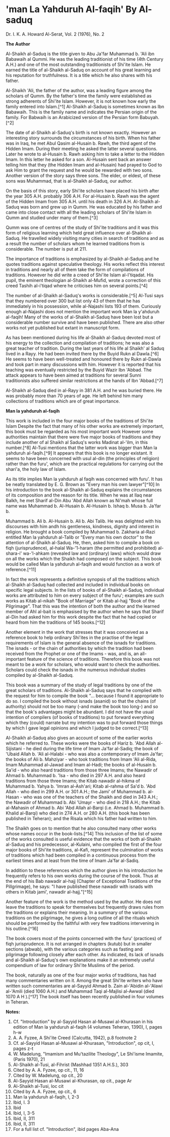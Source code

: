 'man La Yahduruh Al-faqih' By Al-saduq
======================================

Dr. I. K. A. Howard Al-Serat, Vol. 2 (1976), No. 2

**The Author**

Al-Shaikh al-Saduq is the title given to Abu Ja'far Muhammad b. 'Ali
ibn Babawaih al Qummi. He was the leading traditionist of his time (4th
Century A.H.) and one of the most outstanding traditionists of Shi'ite
Islam. He earned the title of al-Shaikh al-Saduq on account of his great
learning and his reputation for truthfulness. It is a title which he
also shares with his father.

Al-Shaikh 'Ali, the father of the author, was a leading figure among
the scholars of Qumm. By the father's time the family were established
as strong adherents of Shi'ite Islam. However, it is not known how early
the family entered into Islam.[^1] Al-Shaikh al-Saduq is sometimes known
as Ibn Babawaih. This is the family name and indicates the Persian
origin of the family. For Babwaih is an Arabicized version of the
Persian form Babuyah.[^2]

The date of al-Shaikh al-Saduq's birth is not known exactly. However an
interesting story surrounds the circumstances of his birth. When his
father was in Iraq, he met Abul Qasim al-Husain b. Rawh, the third agent
of the Hidden Imam. During their meeting he asked the latter several
questions. Later he wrote to al-Husain b. Rawh asking him to take a
letter to the Hidden Imam. In this letter he asked for a son. Al-Husain
sent back an answer telling him that they (the Hidden Imam and
al-Husain) had prayed to God to ask Him to grant the request and he
would be rewarded with two sons. Another version of the story says three
sons. The elder, or eldest, of these sons was Muhammad, that is
al-Shaikh al-Saduq, our author.

On the basis of this story, early Shi'ite scholars have placed his
birth after the year 305 A.H. probably 306 A.H. For al-Husain b. Rawh
was the agent of the Hidden Imam from 305 A.H. until his death in 326
A.H. Al-Shaikh al-Saduq was born and grew up in Qumm. He was educated by
his father and came into close contact with all the leading scholars of
Shi'ite Islam in Qumm and studied under many of them.[^3]

Qumm was one of centres of the study of Shi'ite traditions and it was
this form of religious learning which held great influence over
al-Shaikh al-Saduq. He travelled widely visiting many cities in search
of traditions and as a result the number of scholars whom he learned
traditions from is considerable. The number is put at 211.

The importance of traditions is emphasized by al-Shaikh al-Saduq and he
quotes traditions against speculative theology. His works reflect this
interest in traditions and nearly all of them take the form of
compilations of traditions. However he did write a creed of Shi'ite
Islam al-I'tiqadat. His pupil, the eminent theologian al-Shaikh
al-Mufid, wrote a correction of this creed Tashih al-i'tiqad where he
criticises him on several points.[^4]

The number of al-Shaikh al-Saduq's works is considerable.[^5] Al-Tusi
says that they numbered over 300 but list only 43 of them that he has
immediately in his possession, while al-Najashi lists 193 of them.
Curiously enough al-Najashi does not mention the important work Man la
y'ahduruh al-faqih! Many of the works of al-Shaikh al-Saduq have been
lost but a considerable number survive and have been published. There
are also other works not yet published but extant in manuscript form.

As has been mentioned during his life al-Shaikh al-Saduq devoted most
of his energy to the collection and compilation of traditions; he was
also a great teacher of tradition. During the last years of his life al
Shaikh' al Saduq lived in a Rayy. He had been invited there by the Buyid
Rukn al Dawla.[^6] He seems to have been well-treated and honoured there
by Rukn al-Dawla and took part in many discussions with him. However it
is reported that his teaching was eventually restricted by the Buyid
Wazir Ibn 'Abbad. The attack appears to have been aimed at traditions
for several Sunni traditionists also suffered similar restrictions at
the hands of Ibn 'Abbad.[^7]

Al-Shaikh al-Saduq died in al-Rayy in 381 A.H. and he was buried there.
He was probably more than 70 years of age. He left behind him many
collections of traditions which are of great importance.

**Man la yahduruh al-faqih**

This work is included in the four major books of the traditions of
Shi'ite Islam Despite the fact that many of his other works are
extremely important, this book must be regarded as his most important
work However some authorities maintain that there were five major books
of traditions and they include another of al Shaikh al Saduq's works
Madinat al-'ilm, in this number.[^8] Al-Tusi mentions that the latter
work was bigger than Man la yahduruh al-faqih.[^9] It appears that this
book is no longer existant. It seems to have been concerned with usul
al-din (the principles of religion) rather than the furu', which are the
practical regulations for carrying out the shari'a, the holy law of
Islam.

As its title implies Man la yahduruh al faqih was concerned with furu'.
It has be neatly translated by E. G. Brown as "Every man his own
lawyer"[^10] In his introduction to the book al-Shaikh al-Saduq explains
the circumstances of its composition and the reason for its title. When
he was at Ilaq near Balkh, he met Sharif al-Din Abu 'Abd Allah known as
Ni'mah whose full name was Muhammad b. Al-Husain b. Al-Husain b. Ishaq
b. Musa b. Ja'far b.

Muhammad b. Ali b. Al-Husain b. Ali b. Abi Talib. He was delighted with
his discourses with him andh his gentleness, kindness, dignity and
interest in religion. He brought a book compiled by Muhammad b. Zakharia
al-Razi entitled Man la yahduruh al-Talib or "Every man his own doctor"
to the attention of al-Shaikh al-Saduq. He, then, asked him to compile a
book on fiqh (jurisprudence), al-halal Wa-'1-haram (the permitted and
prohibited) al-shara-i' wa-'l-ahkam (revealed law and (ordinary) laws)
which would draw on all the works which the Shaikh had composed on the
subject. This book would be called Man la yahduruh al-faqih and would
function as a work of reference.[^11]

In fact the work represents a definitive synopsis of all the traditions
which al-Shaikh al-Saduq had collected and included in individual books
on specific legal subjects. In the lists of books of al-Shaikh al-Saduq,
individual works are attributed to him on every subject of the furu';
examples are such works as Kitab al-nikah "Book of Marriage" or Kitab
al-hajj "Book of the Pilgrimage". That this was the intention of both
the author and the learned member of Ahl al-bait is emphasised by the
author when he says that Sharif al-Din had asked him for this work
despite the fact that he had copied or heard from him the traditions of
145 books.[^12]

Another element in the work that stresses that it was conceived as a
reference book to help ordinary Shi'ites in the practise of the legal
requirements of Islam is the general absence of the isnads for
traditions. The isnads - or the chain of authorities by which the
tradition had been received from the Prophet or one of the Imams - was,
and is, an all-important feature of the science of traditions. Therefore
this book was not meant to be a work for scholars, who would want to
check the authorities. Scholars could check the isnads in the numerous
individual studies compiled by al-Shaikh al-Saduq.

This book was a summary of the study of legal traditions by one of the
great scholars of traditions. Al-Shaikh al-Saduq says that he complied
with the request for him to compile the book "... because I found it
appropriate to do so. I compiled the book without isnads (asanid) so
that the chains (of authority) should not be too many (-and make the
book too long-) and so that the book's advantages might be abundant. I
did not have the usual intention of compilers (of books of traditions)
to put forward everything which they (could) narrate but my intention
was to put forward those things by which I gave legal opinions and which
I judged to be correct.[^13]

Al-Shaikh al-Saduq also gives an account of some of the earlier works
which he referred to. These works were the books of Hariz b. 'Abd Allah
al-Sijistani - he died during the life time of Imam Ja'far al-Sadiq; the
book of 'Ubaid Allah b. 'Ali al-Halabi - who was also a contemporary of
Imam Ja'far; the books of Ali b. Mahziyar - who took traditions from
Imam 'Ali al-Rida, Imam Muhammad al-Jawad and Imam al-Hadi; the books of
al-Husain b. Sa'id - who also heard traditions from those three Imams;
the Nawadir of Ahmad b. Muhammad b. 'Isa - who died in 297 A.H. and also
heard traditions from those three Imams; the Kitab nawadir al-hikma of
Muhammad b. Yahya b. 'Imran al-Ash'ari; Kitab al-rahma of Sa'd b. 'Abd
Allah - who died in 299 A.H. or 301 A.H.; the Jami' of Muhammad b.
al-Hasan - who was one of the teachers of the Shaikh and died in 343
A.H.; the Nawadir of Muhammad b. Abi 'Umayr - who died in 218 A.H.; the
Kitab al-Mahasin of Ahmad b. Abi 'Abd Allah al-Barqi (i.e. Ahmad b.
Muhammad b. Khalid al-Barqi) who died in 274 A.H. or 280 A.H. (this book
has been published in Teheran); and the Risala which his father had
written to him.

The Shaikh goes on to mention that he also consulted many other works
whose names occur in the book-lists.[^14] This inclusion of the list of
some of the works consulted is useful evidence that the works of both
al-Shaikh al-Saduq and his predecessor, al-Kulaini, who compiled the
first of the four major books of Shi'ite traditions, al-Kafi, represent
the culmination of works of traditions which had been compiled in a
continuous process from the earliest times and at least from the time of
Imam Ja'far al-Sadiq.

In addition to these references which the author gives in his
introduction he frequently refers to his own works during the course of
the book. Thus at the end of his Bab nawadir al-hajj (Chapter of
Exceptional Traditions of the Pillgrimage), he says: "I have published
these nawadir with isnads with others in Kitab jami', nawadir
al-hajj."[^15]

Another feature of the work is the method used by the author. He does
not leave the traditions to speak for themselves but frequently draws
rules from the traditions or explains their meaning. In a summary of the
various traditions on the pilgrimage, he gives a long outline of all the
rituals which should be performed by the faithful with very few
traditions intervening in his outline.[^16]

The book covers most of the points concerned with the furu' (practices)
of fiqh jurisprudence. It is not arranged in chapters (kutub) but in
smaller sections (abwab), with the various categories such as fasting
and pilgrimage following closely after each other. As indicated, its
lack of isnads and al-Shaikh al-Saduq's own explanations make it an
extremely useful compendium of law for ordinary Shi'ite Muslims of the
period.

The book, naturally as one of the four major works of traditions, has
had many commentaries written on it. Among the great Shi'ite writers who
have written such commentaries are al-Sayyid Ahmad b. Zain al-'Abidin
al-'Alawi al-'Amili (died 1060 A.H.) and Muhammad Taqi al-Majlisi
al-Awwal (died 1070 A H ).[^17] The book itself has been recently
published in four volumes in Teheran.

**Notes:**

1. Cf. "Introduction" by al-Sayyid Hasan al-Musawi al-Khurasan in his
edition of Man la yahduruh al-faqih (4 volumes Teheran, 1390), I, pages
h-w
2. A. A. Fyzee, A Shi'ite Creed (Calcutta, 1942), p.8 footnote 2
3. Cf. al-Sayyid Hasan al-Musawi al-Khurasan, "Introduction", op cit,
I, pages z-t
4. W. Madelung, "Imamism and Mu'tazilite Theology", Le Shi'isme
Imamite, (Paris 1970), 21
5. Al-Shaikh al-Tusi, al-Fihrist (Mashhad 1351 A.H.S.), 303
6. Cited by A. A. Fyzee, op cit., 11, 16
7. Cited by W. Madelung, op cit., 20
8. Al-Sayyid Hasan al-Musawi al-Khurasan, op cit., page Ar
9. Al-Shaikh al-Tusi, loc cit
10. Cited by A. A. Fyzee, op cit., 6
11. Man la yahduruh al-faqih, I, 2-3
12. Ibid, I. 3
13. Ibid
14. Ibid, I, 3-5
15. Ibid, II, 311
16. Ibid, II, 311
17. For a full list cf. "Introduction", ibid pages Aba-Ana


